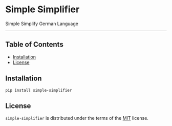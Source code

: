 # Simple Simplifier

Simple Simplify German Language

-----

## Table of Contents

- [Installation](#installation)
- [License](#license)

## Installation

```console
pip install simple-simplifier
```

## License

`simple-simplifier` is distributed under the terms of the [MIT](https://spdx.org/licenses/MIT.html) license.
